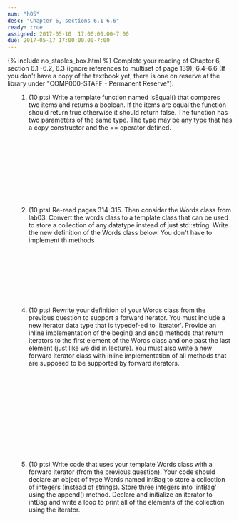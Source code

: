 ```yaml
---
num: "h05"
desc: "Chapter 6, sections 6.1-6.6"
ready: true
assigned: 2017-05-10  17:00:00.00-7:00
due: 2017-05-17 17:00:00.00-7:00
---
```

{% include no_staples_box.html %}
Complete your reading of Chapter 6, section 6.1 -6.2, 6.3 (ignore references to multiset of page 139), 6.4-6.6   (If you don't have a copy of the textbook yet, there is one on reserve at the library under "COMP000-STAFF - Permanent Reserve").

<ol markdown="1">

1. (10 pts) Write a template function named IsEqual() that compares two items and returns a boolean. If the items are equal the function should return true otherwise it should return false. The function has two parameters of the same type. The type may be any type that has a copy constructor and the == operator defined.
<div style="margin-bottom:12em"></div>

2. (10 pts) Re-read pages 314-315. Then consider the Words class from lab03. Convert the words class to a template class that can be used to store a collection of any datatype instead of just std::string. Write the new definition of the Words class below. You don't have to implement th methods
<div style="margin-bottom:10em"></div>


<div class="pagebreak"></div>


4. (10 pts) Rewrite your definition of your Words class from the previous question to support a forward iterator. You must include a new iterator data type that is typedef-ed to 'iterator'. Provide an inline implementation of the begin() and end() methods that return iterators to the first element of the Words class and one past the last element (just like we did in lecture). You must also write a new forward iterator class with inline implementation of all methods that are supposed to be supported by forward iterators.  
<div style="margin-bottom:15em"></div>


5. (10 pts) Write code that uses your template Words class with a forward iterator (from the previous question). Your code should declare an object of type Words named intBag to store a collection of integers (instead of strings). Store three integers into 'intBag' using the append() method. Declare and initialize an iterator to intBag  and write a loop to print all of the elements of the collection using the iterator. 
<div style="margin-bottom:10em"></div>
</ol>